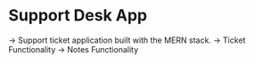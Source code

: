 # Support Desk App 
-> Support ticket application built with the MERN stack. 
-> Ticket Functionality
-> Notes Functionality